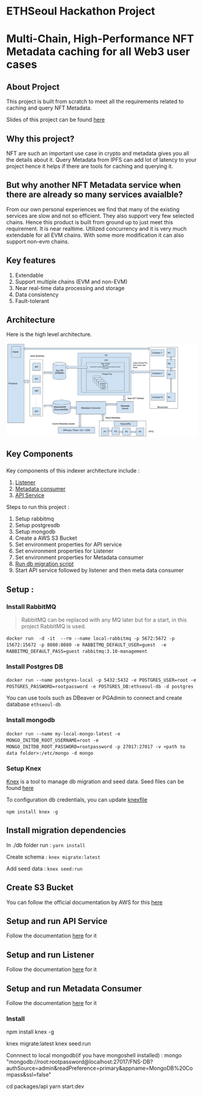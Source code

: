 # ETHSeoul Hackathon Project
# Multi-Chain, High-Performance NFT Metadata caching for all Web3 user cases

## About Project
This project is built from scratch to meet all the requirements related to caching and query NFT Metadata.

Slides of this project can be found [here](./EthSeoulSlides.pdf)

## Why this project?
NFT are such an important use case in crypto and metadata gives you all the details about it. Query Metadata from IPFS can add lot of latency to your project hence it helps if there are tools for caching and querying it.

## But why another NFT Metadata service when there are already so many services avaialble?
From our own personal experiences we find that many of the existing services are slow and not so efficient. They also support very few selected chains.
Hence this product is built from ground up to just meet this requirement.
It is near realtime. Utilized concurrency and it is very much extendable for all EVM chains.
With some more modification it can also support non-evm chains.

## Key features
1. Extendable
2. Support multiple chains (EVM and non-EVM)
3. Near real-time data processing and storage
4. Data consistency
5. Fault-tolerant


## Architecture
Here is the high level architecture.


![Indexer Architecture Diagram](./indexer_architecture_diagram.jpg)

## Key Components 
### 
Key components of this indexer architecture include : 
1. [Listener](./listener)
2. [Metadata consumer](./metadata-consumer)
3. [API Service](./apis/packages/api)


Steps to run this project : 
1. Setup rabbitmq
2. Setup postgresdb
3. Setup mongodb
4. Create a AWS S3 Bucket
5. Set environment properties for API service
6. Set environment properties for Listener
7. Set environment properties for Metadata consumer
8. [Run db migration script](./db)
9. Start API service followed by listener and then meta data consumer

## Setup : 
### Install RabbitMQ
> RabbitMQ can be replaced with any MQ later but for a start, in this project RabbitMQ is used.

`
docker run  -d -it  --rm --name local-rabbitmq -p 5672:5672 -p 15672:15672 -p 8080:8080 -e RABBITMQ_DEFAULT_USER=guest  -e RABBITMQ_DEFAULT_PASS=guest rabbitmq:3.10-management
`

### Install Postgres DB
`
docker run --name postgres-local -p 5432:5432 -e POSTGRES_USER=root -e POSTGRES_PASSWORD=rootpassword -e POSTGRES_DB:ethseoul-db -d postgres
`

You can use tools such as DBeaver or PGAdmin to connect and create database `ethseoul-db`

### Install mongodb
`
docker run --name my-local-mongo-latest -e MONGO_INITDB_ROOT_USERNAME=root -e MONGO_INITDB_ROOT_PASSWORD=rootpassword -p 27017:27017 -v <path to data folder>:/etc/mongo -d mongo
`

### Setup Knex 
[Knex](https://knexjs.org/) is a tool to manage db migration and seed data.
Seed files can be found [here](./db/)

To configuration db credentials, you can update [knexfile](./db/knexfile.js)

`
npm install knex -g
`

## Install migration dependencies
In ./db folder run :
`yarn install`

Create schema :
`knex migrate:latest`

Add seed data :
`knex seed:run`

## Create S3 Bucket
You can follow the official documentation by AWS for this [here](https://docs.aws.amazon.com/AmazonS3/latest/userguide/create-bucket-overview.html)
## Setup and run API Service
Follow the documentation [here](./apis) for it

## Setup and run Listener
Follow the documentation [here](./listener) for it

## Setup and run Metadata Consumer
Follow the documentation [here](./metadata-consumer) for it


### Install 

npm install knex -g

knex migrate:latest
knex seed:run

Connnect to local mongodb(if you have mongoshell installed) :
mongo "mongodb://root:rootpassword@localhost:27017/FNS-DB?authSource=admin&readPreference=primary&appname=MongoDB%20Compass&ssl=false"


cd packages/api
yarn start:dev
